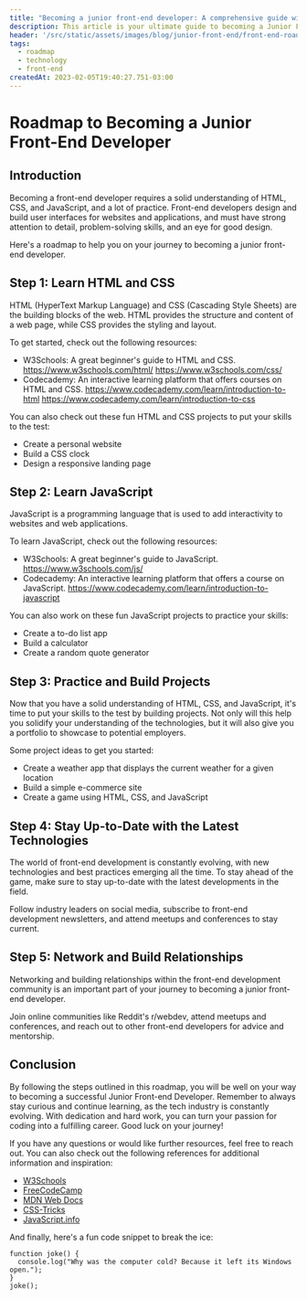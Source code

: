 ```yaml
---
title: "Becoming a junior front-end developer: A comprehensive guide with tips, codes, and resources"
description: This article is your ultimate guide to becoming a Junior Front-End Developer. With tips, resources, and step-by-step guidance, this comprehensive guide will help you achieve your career goals and become a skilled Front-End Developer.
header: '/src/static/assets/images/blog/junior-front-end/front-end-roadmap.jpg'
tags:
  - roadmap
  - technology
  - front-end
createdAt: 2023-02-05T19:40:27.751-03:00
---
```


# Roadmap to Becoming a Junior Front-End Developer

## Introduction

Becoming a front-end developer requires a solid understanding of HTML, CSS, and JavaScript, and a lot of practice. Front-end developers design and build user interfaces for websites and applications, and must have strong attention to detail, problem-solving skills, and an eye for good design.

Here's a roadmap to help you on your journey to becoming a junior front-end developer.

## Step 1: Learn HTML and CSS

HTML (HyperText Markup Language) and CSS (Cascading Style Sheets) are the building blocks of the web. HTML provides the structure and content of a web page, while CSS provides the styling and layout.

To get started, check out the following resources:

- W3Schools: A great beginner's guide to HTML and CSS.
  https://www.w3schools.com/html/
  https://www.w3schools.com/css/
- Codecademy: An interactive learning platform that offers courses on HTML and CSS.
  https://www.codecademy.com/learn/introduction-to-html
  https://www.codecademy.com/learn/introduction-to-css

You can also check out these fun HTML and CSS projects to put your skills to the test:

- Create a personal website
- Build a CSS clock
- Design a responsive landing page

## Step 2: Learn JavaScript

JavaScript is a programming language that is used to add interactivity to websites and web applications.

To learn JavaScript, check out the following resources:

- W3Schools: A great beginner's guide to JavaScript.
  https://www.w3schools.com/js/
- Codecademy: An interactive learning platform that offers a course on JavaScript.
  https://www.codecademy.com/learn/introduction-to-javascript

You can also work on these fun JavaScript projects to practice your skills:

- Create a to-do list app
- Build a calculator
- Create a random quote generator

## Step 3: Practice and Build Projects

Now that you have a solid understanding of HTML, CSS, and JavaScript, it's time to put your skills to the test by building projects. Not only will this help you solidify your understanding of the technologies, but it will also give you a portfolio to showcase to potential employers.

Some project ideas to get you started:

- Create a weather app that displays the current weather for a given location
- Build a simple e-commerce site
- Create a game using HTML, CSS, and JavaScript

## Step 4: Stay Up-to-Date with the Latest Technologies

The world of front-end development is constantly evolving, with new technologies and best practices emerging all the time. To stay ahead of the game, make sure to stay up-to-date with the latest developments in the field.

Follow industry leaders on social media, subscribe to front-end development newsletters, and attend meetups and conferences to stay current.

## Step 5: Network and Build Relationships

Networking and building relationships within the front-end development community is an important part of your journey to becoming a junior front-end developer.

Join online communities like Reddit's r/webdev, attend meetups and conferences, and reach out to other front-end developers for advice and mentorship.

## Conclusion

By following the steps outlined in this roadmap, you will be well on your way to becoming a successful Junior Front-end Developer. Remember to always stay curious and continue learning, as the tech industry is constantly evolving. With dedication and hard work, you can turn your passion for coding into a fulfilling career. Good luck on your journey!

If you have any questions or would like further resources, feel free to reach out. You can also check out the following references for additional information and inspiration:

- [W3Schools](https://www.w3schools.com/)
- [FreeCodeCamp](https://www.freecodecamp.org/)
- [MDN Web Docs](https://developer.mozilla.org/en-US/)
- [CSS-Tricks](https://css-tricks.com/)
- [JavaScript.info](https://javascript.info/)

And finally, here's a fun code snippet to break the ice:

```
function joke() {
  console.log("Why was the computer cold? Because it left its Windows open.");
}
joke();
```